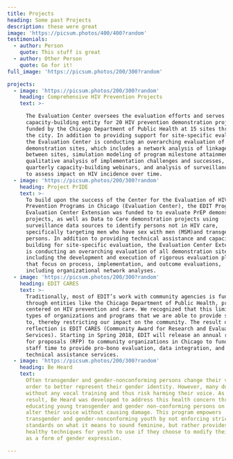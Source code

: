 ```yaml
---
title: Projects
heading: Some past Projects
description: these were great
image: 'https://picsum.photos/400/400?random'
testimonials:
  - author: Person
    quote: This stuff is great
  - author: Other Person
    quote: Go for it!
full_image: 'https://picsum.photos/200/300?random'

projects:
  - image: 'https://picsum.photos/200/300?random'
    heading: Comprehensive HIV Prevention Projects
    text: >-

      The Evaluation Center oversees the evaluation efforts and serves as a
      capacity-building entity for 20 HIV prevention demonstration projects
      funded by the Chicago Department of Public Health at 15 sites throughout
      the city. In addition to providing support for site-specific evaluation,
      the Evaluation Center is conducting an overarching evaluation of all
      demonstration sites, which includes a network analysis of linkages
      between sites, simulation modeling of program milestone attainment,
      qualitative analysis of implementation challenges and successes,
      quarterly capacity-building webinars, and analysis of surveillance data
      to assess impact on HIV incidence over time.
  - image: 'https://picsum.photos/200/300?random'
    heading: Project PrIDE
    text: >-
      To build upon the success of the Center for the Evaluation of HIV
      Prevention Programs in Chicago (Evaluation Center), the EDIT Program‘s
      Evaluation Center Extension was funded to to evaluate PrEP demonstration
      projects, as well as Data to Care demonstration projects using
      surveillance data sources to identify persons not in HIV care,
      specifically targeting men who have sex with men (MSM)and transgender
      persons. In addition to providing technical assistance and capacity
      building for site-specific evaluation, the Evaluation Center Extension
      is conducting an overarching evaluation of all demonstration sites,
      including the development and execution of rigorous evaluation plans
      that focus on process, implementation, and outcome evaluations,
      including organizational network analyses.
  - image: 'https://picsum.photos/200/300?random'
    heading: EDIT CARES
    text: >-
      Traditionally, most of EDIT’s work with community agencies is funded
      through entities like the Chicago Department of Public Health, primarily
      centered on HIV prevention and care. We recognized that this limits the
      types of organizations and programs that we are able to provide services
      to, thereby restricting our impact on the community. The result of our
      reflection is EDIT CARES (Community Award for Research and Evaluation
      Services). Starting in Spring 2018, EDIT will release an annual request
      for proposals (RFP) to community organizations in Chicago to fund EDIT
      staff time to provide pro-bono evaluation, data integration, and other
      technical assistance services.
  - image: 'https://picsum.photos/200/300?random'
    heading: Be Heard
    text:
      Often transgender and gender-nonconforming persons change their voice in
      order to better represent their gender identity. However, many do so
      without any vocal training and thus risk harming their voice. As a
      result, Be Heard was developed to address this health concern through
      educating young transgender and gender non-conforming persons on how to
      alter their voice without causing damage. This program empowers
      transgender and gender-nonconforming youth by not enforcing strict
      standards on what it means to sound feminine, but rather provides
      healthy techniques for youth to use if they choose to modify their voice
      as a form of gender expression.

---
```

